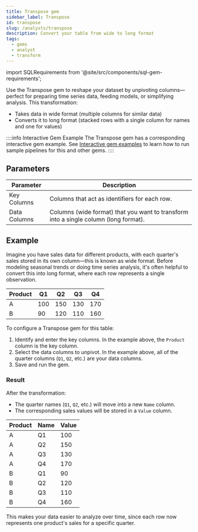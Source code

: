 ```yaml
---
title: Transpose gem
sidebar_label: Transpose
id: transpose
slug: /analysts/transpose
description: Convert your table from wide to long format
tags:
  - gems
  - analyst
  - transform
---
```


import SQLRequirements from '@site/src/components/sql-gem-requirements';

<SQLRequirements
  execution_engine="SQL Warehouse"
  sql_package_name="ProphecyDatabricksSqlBasics"
  sql_package_version="0.0.4+"
/>

Use the Transpose gem to reshape your dataset by unpivoting columns—perfect for preparing time series data, feeding models, or simplifying analysis. This transformation:

- Takes data in wide format (multiple columns for similar data)
- Converts it to long format (stacked rows with a single column for names and one for values)

::::info Interactive Gem Example
The Transpose gem has a corresponding interactive gem example. See [Interactive gem examples](/analysts/gems#interactive-gem-examples) to learn how to run sample pipelines for this and other gems.
::::

## Parameters

| Parameter    | Description                                                                          |
| ------------ | ------------------------------------------------------------------------------------ |
| Key Columns  | Columns that act as identifiers for each row.                                        |
| Data Columns | Columns (wide format) that you want to transform into a single column (long format). |

## Example

Imagine you have sales data for different products, with each quarter's sales stored in its own column—this is known as wide format. Before modeling seasonal trends or doing time series analysis, it's often helpful to convert this into long format, where each row represents a single observation.

<div class="table-example">

| Product | Q1  | Q2  | Q3  | Q4  |
| ------- | --- | --- | --- | --- |
| A       | 100 | 150 | 130 | 170 |
| B       | 90  | 120 | 110 | 160 |

</div>

To configure a Transpose gem for this table:

1. Identify and enter the key columns. In the example above, the `Product` column is the key column.
1. Select the data columns to unpivot. In the example above, all of the quarter columns (`Q1`, `Q2`, etc.) are your data columns.
1. Save and run the gem.

### Result

After the transformation:

- The quarter names (`Q1`, `Q2`, etc.) will move into a new `Name` column.
- The corresponding sales values will be stored in a `Value` column.

<div class="table-example">

| Product | Name | Value |
| ------- | ---- | ----- |
| A       | Q1   | 100   |
| A       | Q2   | 150   |
| A       | Q3   | 130   |
| A       | Q4   | 170   |
| B       | Q1   | 90    |
| B       | Q2   | 120   |
| B       | Q3   | 110   |
| B       | Q4   | 160   |

</div>

This makes your data easier to analyze over time, since each row now represents one product's sales for a specific quarter.
